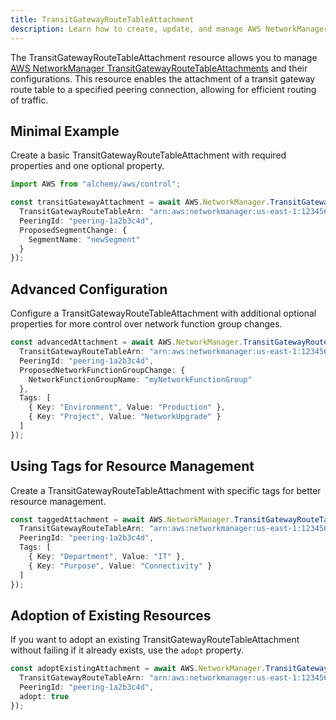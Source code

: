 ```yaml
---
title: TransitGatewayRouteTableAttachment
description: Learn how to create, update, and manage AWS NetworkManager TransitGatewayRouteTableAttachments using Alchemy Cloud Control.
---
```



The TransitGatewayRouteTableAttachment resource allows you to manage [AWS NetworkManager TransitGatewayRouteTableAttachments](https://docs.aws.amazon.com/networkmanager/latest/userguide/) and their configurations. This resource enables the attachment of a transit gateway route table to a specified peering connection, allowing for efficient routing of traffic.

## Minimal Example

Create a basic TransitGatewayRouteTableAttachment with required properties and one optional property.

```ts
import AWS from "alchemy/aws/control";

const transitGatewayAttachment = await AWS.NetworkManager.TransitGatewayRouteTableAttachment("myTransitGatewayAttachment", {
  TransitGatewayRouteTableArn: "arn:aws:networkmanager:us-east-1:123456789012:transit-gateway-route-table/rtb-1a2b3c4d",
  PeeringId: "peering-1a2b3c4d",
  ProposedSegmentChange: {
    SegmentName: "newSegment"
  }
});
```

## Advanced Configuration

Configure a TransitGatewayRouteTableAttachment with additional optional properties for more control over network function group changes.

```ts
const advancedAttachment = await AWS.NetworkManager.TransitGatewayRouteTableAttachment("advancedTransitGatewayAttachment", {
  TransitGatewayRouteTableArn: "arn:aws:networkmanager:us-east-1:123456789012:transit-gateway-route-table/rtb-1a2b3c4d",
  PeeringId: "peering-1a2b3c4d",
  ProposedNetworkFunctionGroupChange: {
    NetworkFunctionGroupName: "myNetworkFunctionGroup"
  },
  Tags: [
    { Key: "Environment", Value: "Production" },
    { Key: "Project", Value: "NetworkUpgrade" }
  ]
});
```

## Using Tags for Resource Management

Create a TransitGatewayRouteTableAttachment with specific tags for better resource management.

```ts
const taggedAttachment = await AWS.NetworkManager.TransitGatewayRouteTableAttachment("taggedTransitGatewayAttachment", {
  TransitGatewayRouteTableArn: "arn:aws:networkmanager:us-east-1:123456789012:transit-gateway-route-table/rtb-1a2b3c4d",
  PeeringId: "peering-1a2b3c4d",
  Tags: [
    { Key: "Department", Value: "IT" },
    { Key: "Purpose", Value: "Connectivity" }
  ]
});
```

## Adoption of Existing Resources

If you want to adopt an existing TransitGatewayRouteTableAttachment without failing if it already exists, use the `adopt` property.

```ts
const adoptExistingAttachment = await AWS.NetworkManager.TransitGatewayRouteTableAttachment("adoptExistingTransitGatewayAttachment", {
  TransitGatewayRouteTableArn: "arn:aws:networkmanager:us-east-1:123456789012:transit-gateway-route-table/rtb-1a2b3c4d",
  PeeringId: "peering-1a2b3c4d",
  adopt: true
});
```
